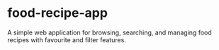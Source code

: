 # food-recipe-app
A simple web application for browsing, searching, and managing food recipes with favourite and filter features.
